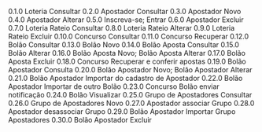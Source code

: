 0.1.0 Loteria Consultar
0.2.0 Apostador Consultar
0.3.0 Apostador Novo
0.4.0 Apostador Alterar
0.5.0 Inscreva-se; Entrar
0.6.0 Apostador Excluir
0.7.0 Loteria Rateio Consultar
0.8.0 Loteria Rateio Alterar
0.9.0 Loteria Rateio Excluir
0.10.0 Concurso Consultar
0.11.0 Concurso Recuperar
0.12.0 Bolão Consultar
0.13.0 Bolão Novo
0.14.0 Bolão Aposta Consultar
0.15.0 Bolão Alterar
0.16.0 Bolão Aposta Novo; Bolão Aposta Alterar
0.17.0 Bolão Aposta Excluir
0.18.0 Concurso Recuperar e conferir apostas
0.19.0 Bolão Apostador Consulta
0.20.0 Bolão Apostador Novo; Bolão Apostador Alterar
0.21.0 Bolão Apostador Importar do cadastro de Apostador
0.22.0 Bolão Apostador Importar de outro Bolão
0.23.0 Concurso Bolão enviar notificação
0.24.0 Bolão Visualizar
0.25.0 Grupo de Apostadores Consultar
0.26.0 Grupo de Apostadores Novo
0.27.0 Apostador associar Grupo
0.28.0 Apostador desassociar Grupo
0.29.0 Bolão Apostador Importar Grupo Apostadores
0.30.0 Bolão Apostador Excluir
